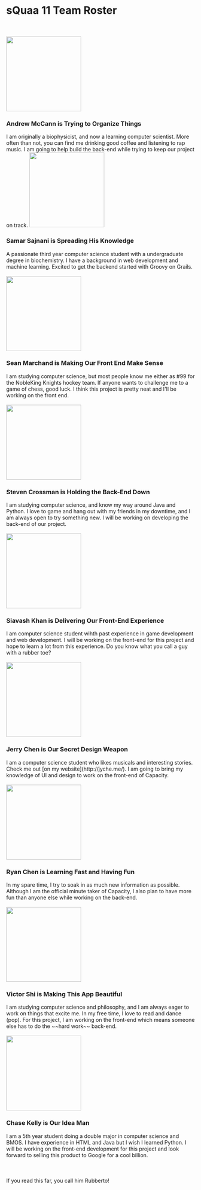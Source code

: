 # sQuaa 11 Team Roster
<br/>
<br/>
<img src="http://i.imgur.com/JyGmuVL.jpg" width="200" height="200" />
<br/>
<h3>Andrew McCann is Trying to Organize Things</h3>
I am originally a biophysicist, and now a learning computer scientist. More often than not, you can find me drinking good coffee and listening to rap music. I am going to help build the back-end while trying to keep our project on track.

<img src="http://i.imgur.com/C4Ml6sE.jpg" width="200" height="200" />
<br/>
<h3>Samar Sajnani is Spreading His Knowledge</h3>
A passionate third year computer science student with a undergraduate degree in biochemistry. I have a background in web development and machine learning. Excited to get the backend started with Groovy on Grails.
<br/>
<br/>
<img src="http://i.imgur.com/J5tmGq3.png" width="200" height="200" />
<br/>
<h3>Sean Marchand is Making Our Front End Make Sense</h3>
I am studying computer science, but most people know me either as #99 for the NobleKing Knights hockey team. If anyone wants to challenge me to a game of chess, good luck. I think this project is pretty neat and I'll be working on the front end. 
<br/>
<br/>
<img src="http://i.imgur.com/0mKzg6c.jpg" width="200" height="200" />
<br/>
<h3>Steven Crossman is Holding the Back-End Down</h3>
I am studying computer science, and know my way around Java and Python. I love to game and hang out with my friends in my downtime, and I am always open to try something new. I will be working on developing the back-end of our project.
<br/>
<br/>
<img src="http://i.imgur.com/Lmobj8c.jpg" width="200" height="200" />
<br/>
<h3>Siavash Khan is Delivering Our Front-End Experience</h3>
I am computer science student wihth past experience in game development and web development. I will be working on the front-end for this project and hope to learn a lot from this experience. Do you know what you call a guy with a rubber toe?
<br/>
<br/>
<img src="http://i.imgur.com/joaVkL7.jpg" width="200" height="200" />
<br/>
<h3>Jerry Chen is Our Secret Design Weapon</h3>
I am a computer science student who likes musicals and interesting stories. Check me out [on my website](http://jyche.me/). I am going to bring my knowledge of UI and design to work on the front-end of Capacity.
<br/>
<br/>
<img src="http://i.imgur.com/OHgRaeV.jpg" width="200" height="200" />
<br/>
<h3>Ryan Chen is Learning Fast and Having Fun</h3>
In my spare time, I try to soak in as much new information as possible. Although I am the official minute taker of Capacity, I also plan to have more fun than anyone else while working on the back-end.
<br/>
<br/>
<img src="http://i.imgur.com/sQirUth.jpg" width="200" height="200" />
<br/>
<h3>Victor Shi is Making This App Beautiful</h3>
I am studying computer science and philosophy, and I am always eager to work on things that excite me. In my free time, I love to read and dance (pop). For this project, I am working on the front-end which means someone else has to do the ~~hard work~~ back-end.
<br/>
<br/>
<img src="http://i.imgur.com/9wlqlTD.jpg" width="200" height="200" />
<br/>
<h3>Chase Kelly is Our Idea Man</h3>
I am a 5th year student doing a double major in computer science and BMOS. I have experience in HTML and Java but I wish I learned Python. I will be working on the front-end development for this project and look forward to selling this product to Google for a cool billion.
<br/>
<br/>
<br/>
<br/>
If you read this far, you call him Rubberto!